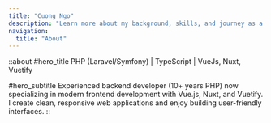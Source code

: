 ```yaml
---
title: "Cuong Ngo"
description: "Learn more about my background, skills, and journey as a developer"
navigation:
  title: "About"
---
```


::about
#hero_title
PHP (Laravel/Symfony) | TypeScript | VueJs, Nuxt, Vuetify

#hero_subtitle
Experienced backend developer (10+ years PHP) now specializing in modern frontend development with Vue.js, Nuxt, and Vuetify. I create clean, responsive web applications and enjoy building user-friendly interfaces.
::